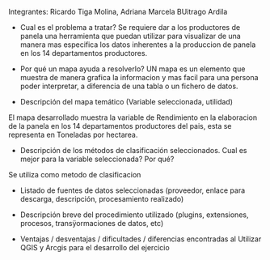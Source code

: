 Integrantes: Ricardo Tiga Molina, Adriana Marcela BUitrago Ardila 


- Cual es el problema a tratar?
Se requiere dar a los productores de panela una herramienta que puedan utilizar para visualizar de una manera mas especifica los datos inherentes a la produccion de panela en los 14 departamentos productores.

- Por qué un mapa ayuda a resolverlo?
UN mapa es un elemento que muestra de manera grafica la informacion y mas facil para una persona poder interpretar, a diferencia de una tabla o un fichero de datos.


- Descripción del mapa temático (Variable seleccionada, utilidad)

El mapa desarrollado muestra la variable de Rendimiento en la elaboracion de la panela en los 14 departamentos productores del pais, esta se representa en Toneladas por hectarea.

- Descripción de los métodos de clasificación seleccionados. Cual es mejor para la variable seleccionada? Por qué?

Se utiliza como metodo de clasificacion 

- Listado de fuentes de datos seleccionadas (proveedor, enlace para descarga, descripción, procesamiento realizado)

- Descripción breve del procedimiento utilizado (plugins, extensiones, procesos, transÿormaciones de datos, etc)

- Ventajas / desventajas / dificultades / diferencias encontradas al Utilizar QGIS y Arcgis para el desarrollo del ejercicio 

